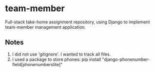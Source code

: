 # team-member
Full-stack take-home assignment repository, using Django to implement team-member management application.
## Notes
  1. I did not use 'gitignore'. I wanted to track all files.
  2. I used a package to store phones:
      pip install "django-phonenumber-field[phonenumberslite]"
